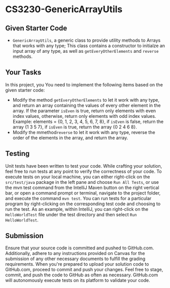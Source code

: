 # CS3230-GenericArrayUtils


## Given Starter Code
* `GenericArrayUtils`, a generic class to provide utility methods to Arrays that works with any type; This class contains a constructor to initialze an input array of any type, as well as `getEveryOtherElements` and `reverse` methods.

## Your Tasks
In this project, you You need to implement the following items based on the given starter code:

* Modify the method `getEveryOtherElements` to let it work with any type, and return an array containing the values of every other element in the array. If the parameter `isEven` is true, return only elements with even index values, otherwise, return only elements with odd index values. Example: elements = {0, 1, 2, 3, 4, 5, 6, 7, 8}, if `isEven` is false, return the array {1 3 5 7}, if `isEven` is true, return the array {0 2 4 6 8}.
* Modify the mmethod`reverse` to let it work with any type, reverse the order of the elements in the array, and return the array. 

## Testing
Unit tests have been written to test your code. While crafting your solution, feel free to run tests at any point to verify the correctness of your code. To execute tests on your local machine, you can either right-click on the `src/test/java` package in the left pane and choose `Run All Tests`, or use the mvn test command from the IntelliJ Maven button on the right vertical bar, or open a command prompt or terminal, navigate to the project folder, and execute the command `mvn test`. You can run tests for a particular program by right-clicking on the corresponding test code and choosing to run the test. As an example, within IntelliJ, you can right-click on the `HelloWorldTest` file under the test directory and then select `Run HelloWorldTest`.

## Submission
Ensure that your source code is committed and pushed to GitHub.com. Additionally, adhere to any instructions provided on Canvas for the submission of any other necessary documents to fulfill the grading requirements. When you're prepared to upload your solution code to GitHub.com, proceed to commit and push your changes. Feel free to stage, commit, and push the code to GitHub as often as necessary. GitHub.com will autonomously execute tests on its platform to validate your code.
